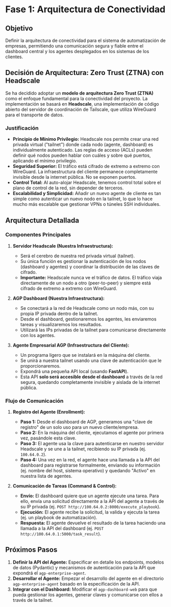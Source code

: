 # Fase 1: Arquitectura de Conectividad

## Objetivo

Definir la arquitectura de conectividad para el sistema de automatización de empresas, permitiendo una comunicación segura y fiable entre el dashboard central y los agentes desplegados en los sistemas de los clientes.

## Decisión de Arquitectura: Zero Trust (ZTNA) con Headscale

Se ha decidido adoptar un **modelo de arquitectura Zero Trust (ZTNA)** como el enfoque fundamental para la conectividad del proyecto. La implementación se basará en **Headscale**, una implementación de código abierto del servidor de coordinación de Tailscale, que utiliza WireGuard para el transporte de datos.

### Justificación

*   **Principio de Mínimo Privilegio:** Headscale nos permite crear una red privada virtual ("tailnet") donde cada nodo (agente, dashboard) es individualmente autenticado. Las reglas de acceso (ACLs) pueden definir qué nodos pueden hablar con cuáles y sobre qué puertos, aplicando el mínimo privilegio.
*   **Seguridad Superior:** El tráfico está cifrado de extremo a extremo con WireGuard. La infraestructura del cliente permanece completamente invisible desde la internet pública. No se exponen puertos.
*   **Control Total:** Al auto-alojar Headscale, tenemos control total sobre el plano de control de la red, sin depender de terceros.
*   **Escalabilidad y Simplicidad:** Añadir un nuevo agente de cliente es tan simple como autenticar un nuevo nodo en la tailnet, lo que lo hace mucho más escalable que gestionar VPNs o túneles SSH individuales.

## Arquitectura Detallada

### Componentes Principales

1.  **Servidor Headscale (Nuestra Infraestructura):**
    *   Será el cerebro de nuestra red privada virtual (tailnet).
    *   Su única función es gestionar la autenticación de los nodos (dashboard y agentes) y coordinar la distribución de las claves de cifrado.
    *   **Importante:** Headscale nunca ve el tráfico de datos. El tráfico viaja directamente de un nodo a otro (peer-to-peer) y siempre está cifrado de extremo a extremo con WireGuard.

2.  **AGP Dashboard (Nuestra Infraestructura):**
    *   Se conectará a la red de Headscale como un nodo más, con su propia IP privada dentro de la tailnet.
    *   Desde el dashboard, gestionaremos los agentes, les enviaremos tareas y visualizaremos los resultados.
    *   Utilizará las IPs privadas de la tailnet para comunicarse directamente con los agentes.

3.  **Agente Empresarial AGP (Infraestructura del Cliente):**
    *   Un programa ligero que se instalará en la máquina del cliente.
    *   Se unirá a nuestra tailnet usando una clave de autenticación que le proporcionaremos.
    *   Expondrá una pequeña API local (usando **FastAPI**).
    *   Esta API **solo será accesible desde el dashboard** a través de la red segura, quedando completamente invisible y aislada de la internet pública.

### Flujo de Comunicación

1.  **Registro del Agente (Enrollment):**
    *   **Paso 1:** Desde el dashboard de AGP, generamos una "clave de registro" de un solo uso para un nuevo cliente/empresa.
    *   **Paso 2:** En la máquina del cliente, ejecutamos el agente por primera vez, pasándole esta clave.
    *   **Paso 3:** El agente usa la clave para autenticarse en nuestro servidor Headscale y se une a la tailnet, recibiendo su IP privada (ej. `100.64.0.2`).
    *   **Paso 4:** Una vez en la red, el agente hace una llamada a la API del dashboard para registrarse formalmente, enviando su información (ej. nombre del host, sistema operativo) y quedando "Activo" en nuestra lista de agentes.

2.  **Comunicación de Tareas (Command & Control):**
    *   **Envío:** El dashboard quiere que un agente ejecute una tarea. Para ello, envía una solicitud directamente a la API del agente a través de su IP privada (ej. `POST http://100.64.0.2:8000/execute_playbook`).
    *   **Ejecución:** El agente recibe la solicitud, la valida y ejecuta la tarea (ej. un playbook de automatización).
    *   **Respuesta:** El agente devuelve el resultado de la tarea haciendo una llamada a la API del dashboard (ej. `POST http://100.64.0.1:5000/task_result`).

## Próximos Pasos

1.  **Definir la API del Agente:** Especificar en detalle los endpoints, modelos de datos (Pydantic) y mecanismos de autenticación para la API que expondrá el `agp-enterprise-agent`.
2.  **Desarrollar el Agente:** Empezar el desarrollo del agente en el directorio `agp-enterprise-agent` basado en la especificación de la API.
3.  **Integrar con el Dashboard:** Modificar el `agp-dashboard-web` para que pueda gestionar los agentes, generar claves y comunicarse con ellos a través de la tailnet.
